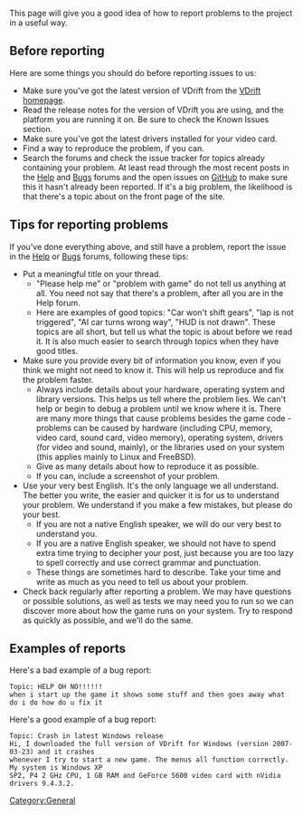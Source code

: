 This page will give you a good idea of how to report problems to the project in a useful way.

Before reporting
----------------

Here are some things you should do before reporting issues to us:

-   Make sure you've got the latest version of VDrift from the [VDrift homepage](http://vdrift.net/).
-   Read the release notes for the version of VDrift you are using, and the platform you are running it on. Be sure to check the Known Issues section.
-   Make sure you've got the latest drivers installed for your video card.
-   Find a way to reproduce the problem, if you can.
-   Search the forums and check the issue tracker for topics already containing your problem. At least read through the most recent posts in the [Help](http://vdrift.net/Forum/forumdisplay.php?fid=5) and [Bugs](http://vdrift.net/Forum/forumdisplay.php?fid=7) forums and the open issues on [GitHub](https://github.com/VDrift/vdrift/issues) to make sure this it hasn't already been reported. If it's a big problem, the likelihood is that there's a topic about on the front page of the site.

Tips for reporting problems
---------------------------

If you've done everything above, and still have a problem, report the issue in the [Help](http://vdrift.net/Forum/forumdisplay.php?fid=5) or [Bugs](http://vdrift.net/Forum/forumdisplay.php?fid=7) forums, following these tips:

-   Put a meaningful title on your thread.
    -   "Please help me" or "problem with game" do not tell us anything at all. You need not say that there's a problem, after all you are in the Help forum.
    -   Here are examples of good topics: "Car won't shift gears", "lap is not triggered", "AI car turns wrong way", "HUD is not drawn". These topics are all short, but tell us what the topic is about before we read it. It is also much easier to search through topics when they have good titles.
-   Make sure you provide every bit of information you know, even if you think we might not need to know it. This will help us reproduce and fix the problem faster.
    -   Always include details about your hardware, operating system and library versions. This helps us tell where the problem lies. We can't help or begin to debug a problem until we know where it is. There are many more things that cause problems besides the game code - problems can be caused by hardware (including CPU, memory, video card, sound card, video memory), operating system, drivers (for video and sound, mainly), or the libraries used on your system (this applies mainly to Linux and FreeBSD).
    -   Give as many details about how to reproduce it as possible.
    -   If you can, include a screenshot of your problem.
-   Use your very best English. It's the only language we all understand. The better you write, the easier and quicker it is for us to understand your problem. We understand if you make a few mistakes, but please do your best.
    -   If you are not a native English speaker, we will do our very best to understand you.
    -   If you are a native English speaker, we should not have to spend extra time trying to decipher your post, just because you are too lazy to spell correctly and use correct grammar and punctuation.
    -   These things are sometimes hard to describe. Take your time and write as much as you need to tell us about your problem.
-   Check back regularly after reporting a problem. We may have questions or possible solutions, as well as tests we may need you to run so we can discover more about how the game runs on your system. Try to respond as quickly as possible, and we'll do the same.

Examples of reports
-------------------

Here's a bad example of a bug report:

    Topic: HELP OH NO!!!!!!
    when i start up the game it shows some stuff and then goes away what do i do how do u fix it

Here's a good example of a bug report:

    Topic: Crash in latest Windows release
    Hi, I downloaded the full version of VDrift for Windows (version 2007-03-23) and it crashes
    whenever I try to start a new game. The menus all function correctly. My system is Windows XP
    SP2, P4 2 GHz CPU, 1 GB RAM and GeForce 5600 video card with nVidia drivers 9.4.3.2.

<Category:General>
